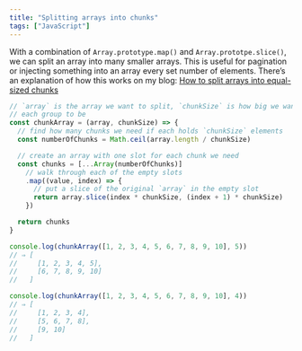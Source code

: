 ```yaml
---
title: "Splitting arrays into chunks"
tags: ["JavaScript"]
---
```

With a combination of `Array.prototype.map()` and `Array.prototpe.slice()`, we can split an array into many smaller arrays. This is useful for pagination or injecting something into an array every set number of elements. There’s an explanation of how this works on my blog: [How to split arrays into equal-sized chunks](https://islovely.co/posts/how-to-split-arrays-into-equal-sized-chunks)

```js
// `array` is the array we want to split, `chunkSize` is how big we want
// each group to be
const chunkArray = (array, chunkSize) => {
  // find how many chunks we need if each holds `chunkSize` elements
  const numberOfChunks = Math.ceil(array.length / chunkSize)

  // create an array with one slot for each chunk we need
  const chunks = [...Array(numberOfChunks)]
    // walk through each of the empty slots
    .map((value, index) => {
      // put a slice of the original `array` in the empty slot
      return array.slice(index * chunkSize, (index + 1) * chunkSize)
    })

  return chunks
}

console.log(chunkArray([1, 2, 3, 4, 5, 6, 7, 8, 9, 10], 5))
// ⇒ [
//     [1, 2, 3, 4, 5],
//     [6, 7, 8, 9, 10]
//   ]

console.log(chunkArray([1, 2, 3, 4, 5, 6, 7, 8, 9, 10], 4))
// ⇒ [
//     [1, 2, 3, 4],
//     [5, 6, 7, 8],
//     [9, 10]
//   ]
```
